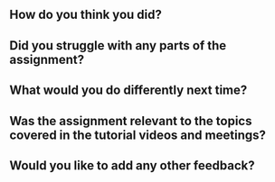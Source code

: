 ## How do you think you did?

## Did you struggle with any parts of the assignment?

## What would you do differently next time?

## Was the assignment relevant to the topics covered in the tutorial videos and meetings?

## Would you like to add any other feedback?


 